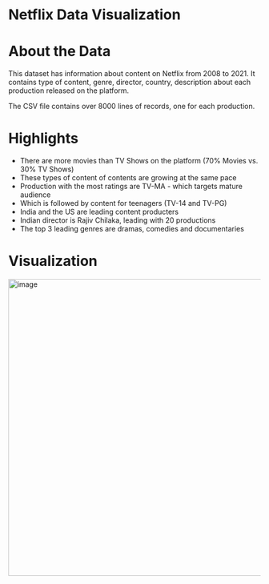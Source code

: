 # Netflix Data Visualization

# About the Data

This dataset has information about content on Netflix from 2008 to 2021. It contains type of content, genre, director, country, description about each production released on the platform. 

The CSV file contains over 8000 lines of records, one for each production. 

# Highlights

*  There are more movies than TV Shows on the platform (70% Movies vs. 30% TV Shows)
  *   These types of content of contents are growing at the same pace
*  Production with the most ratings are TV-MA - which targets mature audience
  *   Which is followed by content for teenagers (TV-14 and TV-PG)
*  India and the US are leading content producters
  *   Indian director is Rajiv Chilaka, leading with 20 productions
* The top 3 leading genres are dramas, comedies and documentaries 

# Visualization 

<img width="593" alt="image" src="https://github.com/minhhaole/Netflix-Data-Visualization/assets/122378672/13d8fdb6-44dd-42af-9e6b-12f6e0c36caf">
